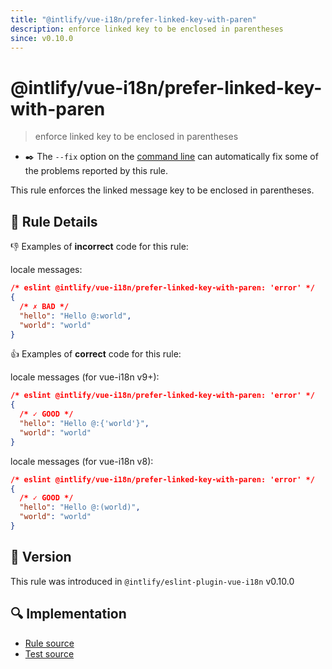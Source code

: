 ```yaml
---
title: "@intlify/vue-i18n/prefer-linked-key-with-paren"
description: enforce linked key to be enclosed in parentheses
since: v0.10.0
---
```


# @intlify/vue-i18n/prefer-linked-key-with-paren

> enforce linked key to be enclosed in parentheses

- :black_nib:️ The `--fix` option on the [command line](http://eslint.org/docs/user-guide/command-line-interface#fix) can automatically fix some of the problems reported by this rule.

This rule enforces the linked message key to be enclosed in parentheses.

## :book: Rule Details

:-1: Examples of **incorrect** code for this rule:

locale messages:

<eslint-code-block fix language="json">

```json
/* eslint @intlify/vue-i18n/prefer-linked-key-with-paren: 'error' */
{
  /* ✗ BAD */
  "hello": "Hello @:world",
  "world": "world"
}
```

</eslint-code-block>

:+1: Examples of **correct** code for this rule:

locale messages (for vue-i18n v9+):

<eslint-code-block fix message-syntax-version="^9" language="json">

```json
/* eslint @intlify/vue-i18n/prefer-linked-key-with-paren: 'error' */
{
  /* ✓ GOOD */
  "hello": "Hello @:{'world'}",
  "world": "world"
}
```

</eslint-code-block>

locale messages (for vue-i18n v8):

<eslint-code-block fix message-syntax-version="^8" language="json">

```json
/* eslint @intlify/vue-i18n/prefer-linked-key-with-paren: 'error' */
{
  /* ✓ GOOD */
  "hello": "Hello @:(world)",
  "world": "world"
}
```

</eslint-code-block>

## :rocket: Version

This rule was introduced in `@intlify/eslint-plugin-vue-i18n` v0.10.0

## :mag: Implementation

- [Rule source](https://github.com/intlify/eslint-plugin-vue-i18n/blob/master/lib/rules/prefer-linked-key-with-paren.ts)
- [Test source](https://github.com/intlify/eslint-plugin-vue-i18n/tree/master/tests/lib/rules/prefer-linked-key-with-paren.ts)
